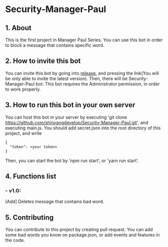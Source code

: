 # Security-Manager-Paul

## 1. About
This is the first project in Manager Paul Series. You can use this bot in order to block a message that contains specific word. 

## 2. How to invite this bot

You can invite this bot by going into [release](https://github.com/shinyangdevelop/Security-Manager-Paul/releases), and pressing the link(You will be only able to invite the latest version).
Then, there will be Security-Manager-Paul bot. This bot requires the Administrator permission, in order to work properly.

## 3. How to run this bot in your own server

You can host this bot in your server by executing 'git clone https://github.com/shinyangdevelop/Security-Manager-Paul.git', and executing main.js. You should add secret.json into the root directory of this project, and write 

```
{
  "token": <your token>
}
```
Then, you can start the bot by
'npm run start', or 'yarn run start'.

## 4. Functions list

### - v1.0: 
[Add]
Deletes message that contains bad word.

## 5. Contributing
You can contribute to this project by creating pull request. You can add some bad words you know on package.json, or add events and features in the code.
